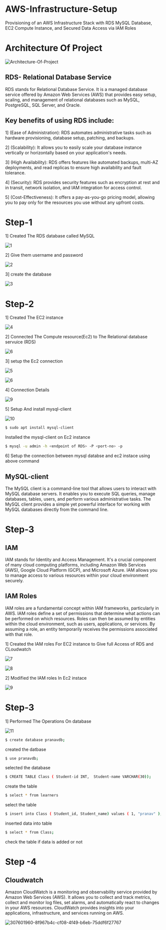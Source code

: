 # AWS-Infrastructure-Setup
Provisioning of an AWS Infrastructure Stack with RDS MySQL Database, EC2 Compute Instance, and Secured Data Access via IAM Roles 
# Architecture Of Project 

![Architecture-Of-Project](https://github.com/AdityaAgasti07/AWS-Infrastructure-Setup/assets/159541012/698afe46-70bd-4a3b-a2f6-18d2e6621803)


## RDS- Relational Database Service
RDS stands for Relational Database Service. It is a managed database service offered by Amazon Web Services (AWS) that provides easy setup, scaling, and management of relational databases such as MySQL, PostgreSQL, SQL Server, and Oracle.
## Key benefits of using RDS include:
1] (Ease of Administration): RDS automates administrative tasks such as hardware provisioning, database setup, patching, and backups.

2] (Scalability): It allows you to easily scale your database instance vertically or horizontally based on your application's needs.

3] (High Availability): RDS offers features like automated backups, multi-AZ deployments, and read replicas to ensure high availability and fault tolerance.

4] (Security): RDS provides security features such as encryption at rest and in transit, network isolation, and IAM integration for access control.

5] (Cost-Effectiveness): It offers a pay-as-you-go pricing model, allowing you to pay only for the resources you use without any upfront costs.

# Step-1


1] Created The RDS database called MySQL

![1](https://github.com/pranavsk313/Infra-setup-AWS/assets/122976840/296da71d-93b3-4920-812b-0a924a8000c4)


2] Give them username and password


![2](https://github.com/pranavsk313/Infra-setup-AWS/assets/122976840/501dfcab-6ac7-4d4c-84a3-9f3b9fd67184)



3] create the database 


![3](https://github.com/pranavsk313/Infra-setup-AWS/assets/122976840/2125c7e6-1384-44f1-afb3-643d3a8b45cb)


# Step-2 

1] Created The EC2 instance 

![4](https://github.com/pranavsk313/Infra-setup-AWS/assets/122976840/c7add2e4-a983-4f93-8874-67c40f88f46b)


2] Connected The Compute resource(Ec2) to The Relational database servuice (RDS)


![6](https://github.com/AdityaAgasti007/AWS-Infrastructure-Setup/assets/159541012/971284a7-c340-460e-a057-921e8efe4915)


3] setup the Ec2 connection 

![5](https://github.com/pranavsk313/Infra-setup-AWS/assets/122976840/b5ed607f-ec6f-4643-95c2-309498e82cf6)


![6](https://github.com/pranavsk313/Infra-setup-AWS/assets/122976840/664407b9-509d-49f6-b396-a42649e3f73d)


4] Connection Details 


![9](https://github.com/AdityaAgasti007/AWS-Infrastructure-Setup/assets/159541012/7c7f0da2-2478-40ca-ba65-417775fda8ea)


5] Setup And install mysql-client


![10](https://github.com/pranavsk313/Infra-setup-AWS/assets/122976840/a32685c8-f7b3-42ac-8699-7a1527f42c89)

```bash
$ sudo apt install mysql-client
```
Installed the mysql-client on Ec2 instance 
```bash
$ mysql -u admin -h <endpoint of RDS> -P <port-no> -p
```
6] Setup the connection between mysql databse and ec2 instace using above command

## MySQL-client

The MySQL client is a command-line tool that allows users to interact with MySQL database servers. It enables you to execute SQL queries, manage databases, tables, users, and perform various administrative tasks. The MySQL client provides a simple yet powerful interface for working with MySQL databases directly from the command line.

# Step-3 

## IAM 
IAM stands for Identity and Access Management. It's a crucial component of many cloud computing platforms, including Amazon Web Services (AWS), Google Cloud Platform (GCP), and Microsoft Azure. IAM allows you to manage access to various resources within your cloud environment securely.

## IAM Roles
IAM roles are a fundamental concept within IAM frameworks, particularly in AWS. IAM roles define a set of permissions that determine what actions can be performed on which resources. Roles can then be assumed by entities within the cloud environment, such as users, applications, or services. By assuming a role, an entity temporarily receives the permissions associated with that role.

1] Created the IAM roles For EC2 instance to Give full Access of RDS and CLoudwatch


![7](https://github.com/pranavsk313/Infra-setup-AWS/assets/122976840/c1d6bd4e-ed6a-4ca2-a4bc-600fe724efe6)


![8](https://github.com/pranavsk313/Infra-setup-AWS/assets/122976840/8b7486dd-fc6d-44e2-ba0f-b2e4376e15ef)

2] Modified the IAM roles In Ec2 instace 


![9](https://github.com/pranavsk313/Infra-setup-AWS/assets/122976840/25056b66-b20c-4e65-8669-c7174abe1905)



# Step-3

1] Performed The Operations On database 



![11](https://github.com/pranavsk313/Infra-setup-AWS/assets/122976840/c8829f19-947c-442f-9c4e-2be6d0314191)

```bash
$ create database pranavdb;
```
created the datbase 
```bash
$ use pranavdb;
```
selected the database 
```bash
$ CREATE TABLE Class ( Student-id INT,  Student-name VARCHAR(30));
```
create the table 
```bash
$ select * from learners
```
select the table 
```bash
$ insert into Class ( Student_id, Student_name) values ( 1, "pranav" );
```
inserted data into table 
```bash
$ select * from Class;
```
check the table if data is added or not 

# Step -4 
## Cloudwatch

Amazon CloudWatch is a monitoring and observability service provided by Amazon Web Services (AWS). It allows you to collect and track metrics, collect and monitor log files, set alarms, and automatically react to changes in your AWS resources. CloudWatch provides insights into your applications, infrastructure, and services running on AWS.


![307601960-8f967b4c-cf08-4f49-b6eb-75ddf6f27767](https://github.com/pranavsk313/Infra-setup-AWS/assets/122976840/95e03428-17f7-45a1-a267-670203386694)








